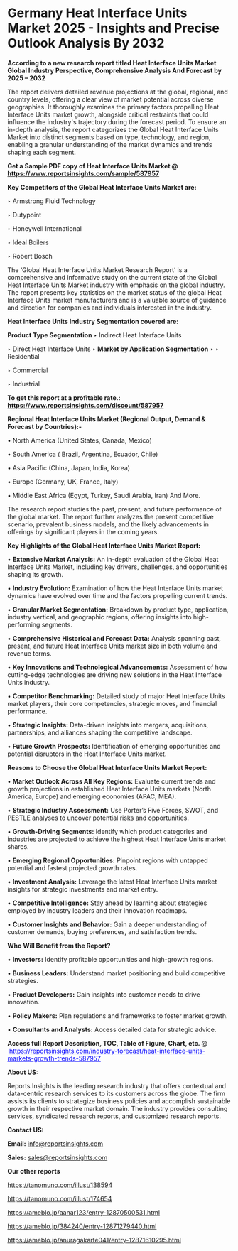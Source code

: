 # Germany Heat Interface Units Market 2025 - Insights and Precise Outlook Analysis By 2032

<strong>According to a new research report titled Heat Interface Units Market Global Industry Perspective, Comprehensive Analysis And Forecast by 2025 – 2032</strong>

The report delivers detailed revenue projections at the global, regional, and country levels, offering a clear view of market potential across diverse geographies. It thoroughly examines the primary factors propelling Heat Interface Units market growth, alongside critical restraints that could influence the industry's trajectory during the forecast period. To ensure an in-depth analysis, the report categorizes the Global Heat Interface Units Market into distinct segments based on type, technology, and region, enabling a granular understanding of the market dynamics and trends shaping each segment.

<strong>Get a Sample PDF copy of Heat Interface Units Market </strong><strong>@<a href=https://www.reportsinsights.com/sample/587957 style=color:#0000ff;> https://www.reportsinsights.com/sample/587957</a></strong></font>

<strong>Key Competitors of the Global Heat Interface Units Market are:</strong>

‣ Armstrong Fluid Technology

‣ Dutypoint

‣ Honeywell International

‣ Ideal Boilers

‣ Robert Bosch

The ‘Global Heat Interface Units Market Research Report’ is a comprehensive and informative study on the current state of the Global Heat Interface Units Market industry with emphasis on the global industry. The report presents key statistics on the market status of the global Heat Interface Units market manufacturers and is a valuable source of guidance and direction for companies and individuals interested in the industry.

<strong>Heat Interface Units Industry Segmentation covered are:</strong>

<strong>Product Type Segmentation</strong>
‣
Indirect Heat Interface Units

‣ Direct Heat Interface Units
‣ 
<strong>Market by Application Segmentation</strong>
‣
‣  Residential

‣ Commercial

‣ Industrial

<strong>To get this report at a profitable rate.: <a href=https://www.reportsinsights.com/discount/587957 style=color:#0000ff;>https://www.reportsinsights.com/discount/587957</a></strong></font>

<strong>Regional Heat Interface Units Market (Regional Output, Demand &amp; Forecast by Countries):-</strong>

• North America (United States, Canada, Mexico)

• South America ( Brazil, Argentina, Ecuador, Chile)

• Asia Pacific (China, Japan, India, Korea)

• Europe (Germany, UK, France, Italy)

• Middle East Africa (Egypt, Turkey, Saudi Arabia, Iran) And More.

The research report studies the past, present, and future performance of the global market. The report further analyzes the present competitive scenario, prevalent business models, and the likely advancements in offerings by significant players in the coming years.

<strong>Key Highlights of the Global Heat Interface Units Market Report:</strong>

• <strong>Extensive Market Analysis:</strong> An in-depth evaluation of the Global Heat Interface Units Market, including key drivers, challenges, and opportunities shaping its growth.

• <strong>Industry Evolution:</strong> Examination of how the Heat Interface Units market dynamics have evolved over time and the factors propelling current trends.

• <strong>Granular Market Segmentation:</strong> Breakdown by product type, application, industry vertical, and geographic regions, offering insights into high-performing segments.

• <strong>Comprehensive Historical and Forecast Data:</strong> Analysis spanning past, present, and future Heat Interface Units market size in both volume and revenue terms.

• <strong>Key Innovations and Technological Advancements:</strong> Assessment of how cutting-edge technologies are driving new solutions in the Heat Interface Units industry.

• <strong>Competitor Benchmarking:</strong> Detailed study of major Heat Interface Units market players, their core competencies, strategic moves, and financial performance.

• <strong>Strategic Insights:</strong> Data-driven insights into mergers, acquisitions, partnerships, and alliances shaping the competitive landscape.

• <strong>Future Growth Prospects:</strong> Identification of emerging opportunities and potential disruptors in the Heat Interface Units market.

<strong>Reasons to Choose the Global Heat Interface Units Market Report:</strong>

• <strong>Market Outlook Across All Key Regions:</strong> Evaluate current trends and growth projections in established Heat Interface Units markets (North America, Europe) and emerging economies (APAC, MEA).

• <strong>Strategic Industry Assessment:</strong> Use Porter’s Five Forces, SWOT, and PESTLE analyses to uncover potential risks and opportunities.

• <strong>Growth-Driving Segments:</strong> Identify which product categories and industries are projected to achieve the highest Heat Interface Units market shares.

• <strong>Emerging Regional Opportunities:</strong> Pinpoint regions with untapped potential and fastest projected growth rates.

• <strong>Investment Analysis:</strong> Leverage the latest Heat Interface Units market insights for strategic investments and market entry.

• <strong>Competitive Intelligence:</strong> Stay ahead by learning about strategies employed by industry leaders and their innovation roadmaps.

• <strong>Customer Insights and Behavior:</strong> Gain a deeper understanding of customer demands, buying preferences, and satisfaction trends.

<strong>Who Will Benefit from the Report?</strong>

• <strong>Investors:</strong> Identify profitable opportunities and high-growth regions.

• <strong>Business Leaders:</strong> Understand market positioning and build competitive strategies.

• <strong>Product Developers:</strong> Gain insights into customer needs to drive innovation.

• <strong>Policy Makers:</strong> Plan regulations and frameworks to foster market growth.

• <strong>Consultants and Analysts:</strong> Access detailed data for strategic advice.
</ul>
<strong>Access full Report Description, TOC, Table of Figure, Chart, etc. </strong>@  <a href=https://reportsinsights.com/industry-forecast/heat-interface-units-markets-growth-trends-587957 style=color:#0000ff;>https://reportsinsights.com/industry-forecast/heat-interface-units-markets-growth-trends-587957</a></font>

<strong><strong>About US</strong>:</strong>

Reports Insights is the leading research industry that offers contextual and data-centric research services to its customers across the globe. The firm assists its clients to strategize business policies and accomplish sustainable growth in their respective market domain. The industry provides consulting services, syndicated research reports, and customized research reports.

<strong>Contact US:</strong>

<p class=""""><b>Email:</b> <a href=mailto:info@reportsinsights.com>info@reportsinsights.com</a></p>
<p class=""""><b>Sales:</b> <a href=mailto:sales@reportsinsights.com>sales@reportsinsights.com</a></p>

<strong>Our other reports</strong>

<a href=https://tanomuno.com/illust/138594>https://tanomuno.com/illust/138594</a>

<a href=https://tanomuno.com/illust/174654>https://tanomuno.com/illust/174654</a>

<a href=https://ameblo.jp/aanar123/entry-12870500531.html>https://ameblo.jp/aanar123/entry-12870500531.html</a>

<a href=https://ameblo.jp/384240/entry-12871279440.html>https://ameblo.jp/384240/entry-12871279440.html</a>

<a href=https://ameblo.jp/anuragakarte041/entry-12871610295.html>https://ameblo.jp/anuragakarte041/entry-12871610295.html</a>
